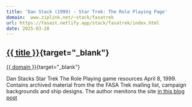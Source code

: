 ```yaml
---
title: 'Dan Stack (1999) - Star Trek: The Role Playing Page' 
domain:  www.ziplink.net/~stack/fasatrek
url: https://fasast.netlify.app/stack/fasatrek/index.html 
date: 2025-03-20
---
```

## [{{ title }}]({{url}}){target="_blank"}
[{{ domain }}]({{url}}){target="_blank"}

Dan Stacks Star Trek The Role Playing game resources April 8, 1999. Contains archived material from the the FASA Trek mailing list, campaign backgrounds and ship designs. The author menitons the site [in this blog post](https://rollingboxcars.com/2022/07/14/looking-back-at-fasas-star-trek/)

